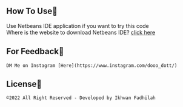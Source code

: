 ## How To Use🔧

Use Netbeans IDE application if you want to try this code\
Where is the website to download Netbeans IDE? [click here](https://netbeans-ide.informer.com/download/#downloading)

## For Feedback💢

    DM Me on Instagram [Here](https://www.instagram.com/dooo_dott/)

## License💎

    ©2022 All Right Reserved - Developed by Ikhwan Fadhilah

